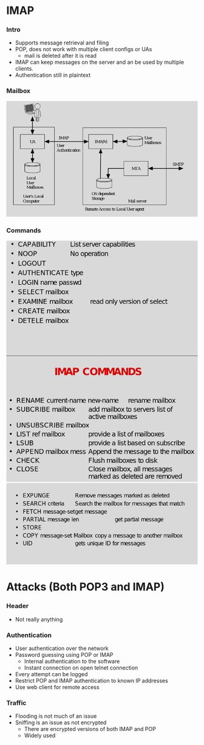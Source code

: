
# IMAP

### Intro

- Supports message retrieval and filing
- POP, does not work with multiple client configs or UAs 
    - mail is deleted after it is read
- IMAP can keep messages on the server and an be used by multiple clients.
- Authentication still in plaintext

### Mailbox 

![mailbox](./mailbox.png)

### Commands

![commands](./commands.png)
![commands2](./commands2.png)


# Attacks (Both POP3 and IMAP)

### Header
- Not really anything

### Authentication
- User authentication over the network
- Password guessing using POP or IMAP
    - Internal authentication to the software 
    - Instant connection on open telnet connection
- Every attempt can be logged
- Restrict POP and IMAP authentication to known IP addresses
- Use web client for remote access

### Traffic
- Flooding is not much of an issue
- Sniffing is an issue as not encrypted
    - There are encrypted versions of both IMAP and POP
    - Widely used
